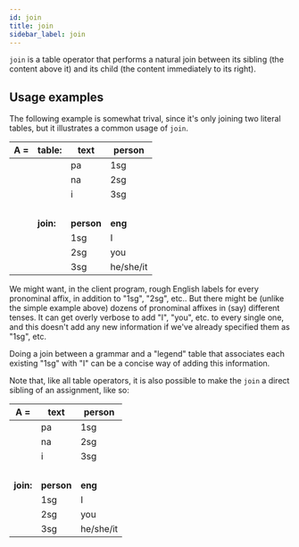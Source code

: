 ```yaml
---
id: join
title: join
sidebar_label: join
---
```


`join` is a table operator that performs a natural join between its sibling (the content above it) and its child (the content immediately to its right).

## Usage examples

The following example is somewhat trival, since it's only joining two literal tables, but it illustrates a common usage of `join`.  

| **A =** | **table:** | **text** | **person** |
|----|----|-----|----|
|    |    | pa | 1sg |
|    |    | na | 2sg |
|    |    | i  | 3sg |
| &nbsp; |
|    | **join:** | **person** | **eng** |
|    |           | 1sg        | I       |
|    |           | 2sg        | you     |
|    |           | 3sg        | he/she/it | 

We might want, in the client program, rough English labels for every pronominal affix, in addition to "1sg", "2sg", etc..  But there might be (unlike the simple example above) dozens of pronominal affixes in (say) different tenses.  It can get overly verbose to add "I", "you", etc. to every single one, and this doesn't add any new information if we've already specified them as "1sg", etc.  

Doing a join between a grammar and a "legend" table that associates each existing "1sg" with "I" can be a concise way of adding this information.

Note that, like all table operators, it is also possible to make the `join` a direct sibling of an assignment, like so:

| **A =** | **text** | **person** |
|----|-----|----|
|    | pa | 1sg |
|    | na | 2sg |
|    | i  | 3sg |
| &nbsp; |
| **join:** | **person** | **eng** |
|    | 1sg        | I       |
|    | 2sg        | you     |
|    | 3sg        | he/she/it | 

